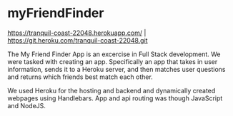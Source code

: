 # myFriendFinder
https://tranquil-coast-22048.herokuapp.com/ | https://git.heroku.com/tranquil-coast-22048.git


The My Friend Finder App is an excercise in Full Stack development. We were tasked with creating an app. Specifically an app that takes in user information, sends it to a Heroku server, and then matches user questions and returns which friends best match each other.

We used Heroku for the hosting and backend and dynamically created webpages using Handlebars. App and api routing was though JavaScript and NodeJS.
